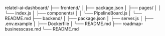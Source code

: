 relatel-ai-dashboard/
├── frontend/
│   ├── package.json
│   ├── pages/
│   │   └── index.js
│   ├── components/
│   │   └── PipelineBoard.js
│   └── README.md
├── backend/
│   ├── package.json
│   ├── server.js
│   ├── .env.example
│   ├── Dockerfile
│   └── README.md
├── roadmap-businesscase.md
└── README.md
